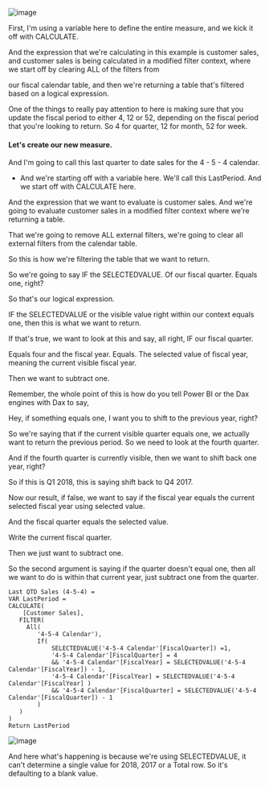 ![image](https://github.com/liubovkyry/DAX/assets/118057504/0d22b8ff-6287-442c-93a5-e3c952a46422)

First, I'm using a variable here to define the entire measure, and we kick it off with CALCULATE.

And the expression that we're calculating in this example is customer sales, and customer sales is being calculated in a modified filter context, where we start off by clearing ALL of the filters from

our fiscal calendar table, and then we're returning a table that's filtered based on a logical expression.

One of the things to really pay attention to here is making sure that you update the fiscal period to either 4, 12 or 52, depending on the fiscal period that you're looking to return. So 4 for quarter, 12 for month, 52 for week.

#### Let's create our new measure.

And I'm going to call this last quarter to date sales for the 4 - 5 - 4  calendar.

 - And we're starting off with a variable here. We'll call this LastPeriod. And we start off with CALCULATE here.

And the expression that we want to evaluate is customer sales. And we're going to evaluate customer sales in a modified filter context where we're returning a table.

That we're going to remove ALL external filters, we're going to clear all external filters from the calendar table.

So this is how we're filtering the table that we want to return.

So we're going to say IF the SELECTEDVALUE. Of our fiscal quarter. Equals one, right?

So that's our logical expression.

IF the SELECTEDVALUE or the visible value right within our context equals one, then this is what we want to return.

If that's true, we want to look at this and say, all right, IF our fiscal quarter.

Equals four and the fiscal year. Equals. The selected value of fiscal year, meaning the current visible fiscal year.

Then we want to subtract one.

Remember, the whole point of this is how do you tell Power BI or the Dax engines with Dax to say,

Hey, if something equals one, I want you to shift to the previous year, right?

So we're saying that if the current visible quarter equals one, we actually want to return the previous period. So we need to look at the fourth quarter.

And if the fourth quarter is currently visible, then we want to shift back one year, right?

So if this is Q1 2018, this is saying shift back to Q4 2017.

Now our result, if false, we want to say if the fiscal year equals the current selected fiscal year using selected value.

And the fiscal quarter equals the selected value.

Write the current fiscal quarter.

Then we just want to subtract one.

So the second argument is saying if the quarter doesn't equal one, then all we want to do is within that current year, just subtract one from the quarter.

```
Last QTD Sales (4-5-4) = 
VAR LastPeriod = 
CALCULATE(
    [Customer Sales],
   FILTER(
     All(
        '4-5-4 Calendar'),
        If(
            SELECTEDVALUE('4-5-4 Calendar'[FiscalQuarter]) =1,
            '4-5-4 Calendar'[FiscalQuarter] = 4 
            && '4-5-4 Calendar'[FiscalYear] = SELECTEDVALUE('4-5-4 Calendar'[FiscalYear]) - 1,
            '4-5-4 Calendar'[FiscalYear] = SELECTEDVALUE('4-5-4 Calendar'[FiscalYear] )
            && '4-5-4 Calendar'[FiscalQuarter] = SELECTEDVALUE('4-5-4 Calendar'[FiscalQuarter]) - 1
        )
   )
)
Return LastPeriod
```

![image](https://github.com/liubovkyry/DAX/assets/118057504/35e5cd7b-1b67-4a6b-bdd7-6701d2fa9f86)

And here what's happening is because we're using SELECTEDVALUE, it can't determine a single value for 2018, 2017 or a Total row. So it's defaulting to a blank value.


